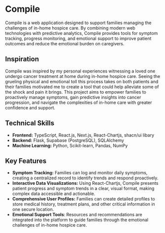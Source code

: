 # Compile

Compile is a web application designed to support families managing the challenges of in-home hospice care. By combining modern web technologies with predictive analytics, Compile provides tools for symptom tracking, progress monitoring, and emotional support to improve patient outcomes and reduce the emotional burden on caregivers.

## Inspiration

Compile was inspired by my personal experiences witnessing a loved one undergo cancer treatment at home during in-home hospice care. Seeing the grueling physical and emotional toll this process takes on both patients and their families motivated me to create a tool that could help alleviate some of the shock and pain it brings. This project aims to empower families to proactively manage symptoms, gain predictive insights into cancer progression, and navigate the complexities of in-home care with greater confidence and support.

## Technical Skills
- **Frontend:** TypeScript, React.js, Next.js, React-Chartjs, shacn/ui libary
- **Backend:** Flask, Supabase (PostgreSQL), SQLAlchemy
- **Machine Learning:** Python, Scikit-learn, Pandas, NumPy
  
## Key Features

- **Symptom Tracking:** Families can log and monitor daily symptoms, creating a centralized record to identify trends and respond proactively.
- **Interactive Data Visualizations:** Using React-Chartjs, Compile presents patient progress and symptom trends in a clear, visual format, making complex data accessible and actionable.
- **Comprehensive User Profiles:** Families can create detailed profiles to store medical history, treatment plans, and other critical information in one secure location.
- **Emotional Support Tools**: Resources and recommendations are integrated into the platform to guide families through the emotional challenges of in-home hospice care.
